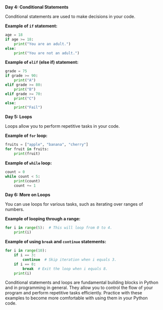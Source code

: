 **Day 4: Conditional Statements**

Conditional statements are used to make decisions in your code.

**Example of `if` statement:**
```python
age = 18
if age >= 18:
    print("You are an adult.")
else:
    print("You are not an adult.")
```


**Example of `elif` (else if) statement:**
```python
grade = 75
if grade >= 90:
    print("A")
elif grade >= 80:
    print("B")
elif grade >= 70:
    print("C")
else:
    print("Fail")
```

**Day 5: Loops**

Loops allow you to perform repetitive tasks in your code.

**Example of `for` loop:**
```python
fruits = ["apple", "banana", "cherry"]
for fruit in fruits:
    print(fruit)
```

**Example of `while` loop:**
```python
count = 0
while count < 5:
    print(count)
    count += 1
```

**Day 6: More on Loops**

You can use loops for various tasks, such as iterating over ranges of numbers.

**Example of looping through a range:**
```python
for i in range(5):  # This will loop from 0 to 4.
    print(i)
```

**Example of using `break` and `continue` statements:**
```python
for i in range(10):
    if i == 3:
        continue  # Skip iteration when i equals 3.
    if i == 8:
        break  # Exit the loop when i equals 8.
    print(i)
```

Conditional statements and loops are fundamental building blocks in Python and in programming in general. They allow you to control the flow of your program and perform repetitive tasks efficiently. Practice with these examples to become more comfortable with using them in your Python code.
